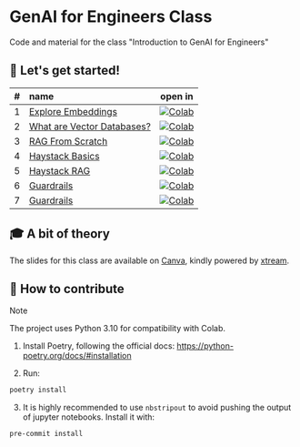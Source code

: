 # GenAI for Engineers Class

Code and material for the class "Introduction to GenAI for Engineers"

## 🚀 Let's get started!

**#** | **name**                                                            | **open in**
:-----: |:--------------------------------------------------------------------| :-------:
1 | [Explore Embeddings](./notebooks/01-embeddings.ipynb)               | [![Colab](https://colab.research.google.com/assets/colab-badge.svg)](https://colab.research.google.com/github/xtreamsrl/genai-for-engineers-class/blob/main/notebooks/01-embeddings.ipynb)          
2 | [What are Vector Databases?](./notebooks/02-vector_databases.ipynb) | [![Colab](https://colab.research.google.com/assets/colab-badge.svg)](https://colab.research.google.com/github/xtreamsrl/genai-for-engineers-class/blob/main/notebooks/02-vector_databases.ipynb) 
3 | [RAG From Scratch](./notebooks/03-rag_from_scratch.ipynb)           | [![Colab](https://colab.research.google.com/assets/colab-badge.svg)](https://colab.research.google.com/github/xtreamsrl/genai-for-engineers-class/blob/main/notebooks/03-rag_from_scratch.ipynb) 
4 | [Haystack Basics](./notebooks/04-haystack_basics.ipynb)             | [![Colab](https://colab.research.google.com/assets/colab-badge.svg)](https://colab.research.google.com/github/xtreamsrl/genai-for-engineers-class/blob/main/notebooks/04-haystack_basics.ipynb) 
5 | [Haystack RAG](./notebooks/05-haystack_rag.ipynb)                   | [![Colab](https://colab.research.google.com/assets/colab-badge.svg)](https://colab.research.google.com/github/xtreamsrl/genai-for-engineers-class/blob/main/notebooks/05-haystack_rag.ipynb) 
6 | [Guardrails](./notebooks/06-guardrails.ipynb)                       | [![Colab](https://colab.research.google.com/assets/colab-badge.svg)](https://colab.research.google.com/github/xtreamsrl/genai-for-engineers-class/blob/main/notebooks/06-guardrails.ipynb) 
7 | [Guardrails](./notebooks/07-observability.ipynb)                    | [![Colab](https://colab.research.google.com/assets/colab-badge.svg)](https://colab.research.google.com/github/xtreamsrl/genai-for-engineers-class/blob/main/notebooks/07-observability.ipynb) 


## 🎓 A bit of theory

The slides for this class are available on [Canva](https://www.canva.com/design/DAGI8YciVf0/nqo2qMxGM-q4_itr72_clw/edit?utm_content=DAGI8YciVf0&utm_campaign=designshare&utm_medium=link2&utm_source=sharebutton), kindly powered by [xtream](https://xtreamers.io).


## 🤗 How to contribute

> [!NOTE]
> The project uses Python 3.10 for compatibility with Colab.

1. Install Poetry, following the official docs: https://python-poetry.org/docs/#installation

2. Run:

```bash
poetry install
```

3. It is highly recommended to use `nbstripout` to avoid pushing the output of jupyter notebooks.
   Install it with:

```bash
pre-commit install
```